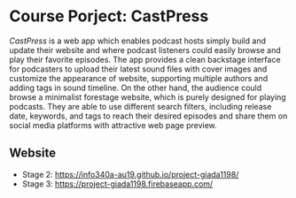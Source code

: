 # Course Porject: CastPress

_CastPress_ is a web app which enables podcast hosts simply build and update their website and where podcast listeners could easily browse and play their favorite episodes.
The app provides a clean backstage interface for podcasters to upload their latest sound files with cover images and customize the appearance of website, supporting multiple authors and adding tags in sound timeline. On the other hand, the audience could browse a minimalist forestage website, which is purely designed for playing podcasts. They are able to use different search filters, including release date, keywords, and tags to reach their desired episodes and share them on social media platforms with attractive web page preview.

## Website
- Stage 2: <https://info340a-au19.github.io/project-giada1198/>
- Stage 3: <https://project-giada1198.firebaseapp.com/>